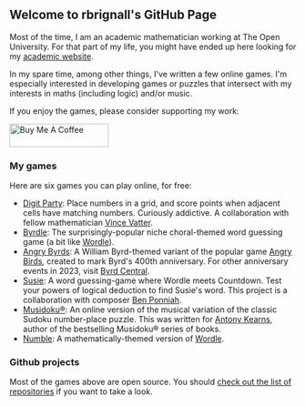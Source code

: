 ## Welcome to rbrignall's GitHub Page

Most of the time, I am an academic mathematician working at The Open University. For that part of my life, you might have ended up here looking for my [academic website](http://users.mct.open.ac.uk/rb8599/).

In my spare time, among other things, I've written a few online games. I'm especially interested in developing games or puzzles that intersect with my interests in maths (including logic) and/or music.

If you enjoy the games, please consider supporting my work:

<a href="https://www.buymeacoffee.com/rbrignall" target="_blank"><img src="https://cdn.buymeacoffee.com/buttons/default-orange.png" alt="Buy Me A Coffee" height="41" width="174"></a>

### My games

Here are six games you can play online, for free:

- [Digit Party](https://digit.party): Place numbers in a grid, and score points when adjacent cells have matching numbers. Curiously addictive. A collaboration with fellow mathematician [Vince Vatter](https://twitter.com/VinceVatter).
- [Byrdle](https://www.byrdle.net/): The surprisingly-popular niche choral-themed word guessing game (a bit like [Wordle](https://www.nytimes.com/games/wordle/index.html)).
- [Angry Byrds](https://angrybyrds.rbrignall.org.uk): A William Byrd-themed variant of the popular game [Angry Birds](https://www.angrybirds.com), created to mark Byrd's 400th anniversary. For other anniversary events in 2023, visit [Byrd Central](https://www.byrdcentral.com/).
- [Susie](https://susie.rbrignall.org.uk): A word guessing-game where Wordle meets Countdown. Test your powers of logical deduction to find Susie's word. This project is a collaboration with composer [Ben Ponniah](https://benponniah.com/).
- [Musidoku®](https://musidoku.com/): An online version of the musical variation of the classic Sudoku number-place puzzle. This was written for [Antony Kearns](https://antonykearns.com/), author of the bestselling Musidoku® series of books.
- [Numble](https://rbrignall.github.io/numble/): A mathematically-themed version of [Wordle](https://www.nytimes.com/games/wordle/index.html).

### Github projects

Most of the games above are open source. You should [check out the list of repositories](https://github.com/rbrignall/) if you want to take a look.
